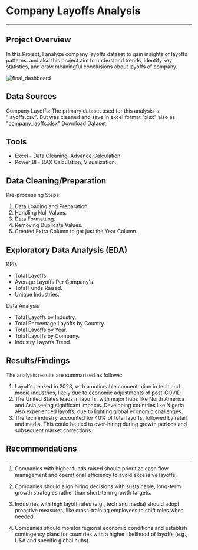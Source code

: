 # Company Layoffs Analysis
---
## Project Overview
In this Project, I analyze company layoffs dataset to gain insights of layoffs patterns. and also this project aim to understand trends, identify key statistics, and draw meaningful conclusions about layoffs of company.

![final_dashboard](https://github.com/user-attachments/assets/4224cacd-9601-4a90-8b24-9811648acac6)


## Data Sources
Company Layoffs: The primary dataset used for this analysis is "layoffs.csv". But was cleaned and save in excel format "xlsx" also as "company_laoffs.xlsx" [Download Dataset](https://kaggle.com).

## Tools
- Excel - Data Cleaning, Advance Calculation.
- Power BI - DAX Calculation, Visualization.

## Data Cleaning/Preparation
Pre-processing Steps:
1. Data Loading and Preparation.
2. Handling Null Values.
3. Data Formatting.
4. Removing Duplicate Values.
5. Created Extra Column to get just the Year Column.

## Exploratory Data Analysis (EDA)
KPIs
- Total Layoffs.
- Average Layoffs Per Company's.
- Total Funds Raised.
- Unique Industries.

Data Analysis

- Total Layoffs by Industry.
- Total Percentage Layoffs by Country.
- Total Layoffs by Year.
- Total Layoffs by Company.
- Industry Layoffs Trend.

## Results/Findings
The analysis results are summarized as follows:
1. Layoffs peaked in 2023, with a noticeable concentration in tech and media industries, likely due to economic adjustments of post-COVID.
2. The United States leads in layoffs, with major hubs like North America and Asia seeing significant impacts. Developing countries like Nigeria also experienced layoffs, due to lighting global economic challenges.
3. The tech industry accounted for 40% of total layoffs, followed by retail and media. This could be tied to over-hiring during growth periods and subsequent market corrections.

## Recommendations
---
1. Companies with higher funds raised should prioritize cash flow management and operational efficiency to avoid excessive layoffs.

2. Companies should align hiring decisions with sustainable, long-term growth strategies rather than short-term growth targets.

3. Industries with high layoff rates (e.g., tech and media) should adopt proactive measures, like cross-training employees to shift roles when needed.

4. Companies should monitor regional economic conditions and establish contingency plans for countries with a higher likelihood of layoffs (e.g., USA and specific global hubs).

